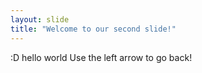 ```yaml
---
layout: slide
title: "Welcome to our second slide!"
---
```

:D hello world
Use the left arrow to go back!
